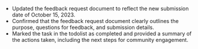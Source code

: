- Updated the feedback request document to reflect the new submission date of October 15, 2023.
- Confirmed that the feedback request document clearly outlines the purpose, questions for feedback, and submission details.
- Marked the task in the todolist as completed and provided a summary of the actions taken, including the next steps for community engagement.

